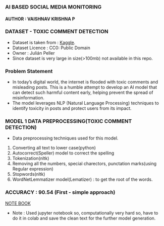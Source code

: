### AI BASED SOCIAL MEDIA MONITORING
#### AUTHOR : VAISHNAV KRISHNA P

### DATASET - TOXIC COMMENT DETECTION
- Dataset is taken from :  [Kaggle](https://www.kaggle.com/datasets/julian3833/jigsaw-toxic-comment-classification-challenge?select=train.csv).
- Dataset Licence :  CC0: Public Domain
- Owner : Julián Peller
- Since dataset is very large in size(>100mb) not available in this repo.
  
### Problem Statement
- In today’s digital world, the internet is flooded with toxic comments and misleading posts.
This is a humble attempt to develop an AI model that can detect such harmful content early, helping prevent the spread of misinformation.
- The model leverages NLP (Natural Language Processing) techniques to identify toxicity in posts and protect users from its impact.

### MODEL 1 DATA PREPROCESSING(TOXIC COMMENT DETECTION)
- Data preprocessing techniques used for this model.
1. Converting all text to lower case(python)
2. Autocorrect(Speller) model to correct the spelling
3. Tokenization(nltk)
4. Removing all the numbers, special charectors, punctation marks(using Regular expression)
5. Stopwords(nltk)
6. WordNetLemmatizer model(Lematizer) : to get the root of the words.

### ACCURACY : 90.54 (First - simple approach)
[NOTE BOOK](https://www.kaggle.com/code/vaishnavkrishnap/toxic-comment-classifier-90-accuracy)
   
- Note : Used jupyter notebook so, computationally very hard so, have to do it in colab and save the clean text for the further model generation.
